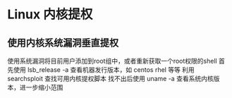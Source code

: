 # Linux 内核提权
## 使用内核系统漏洞垂直提权
使用系统漏洞将目前用户添加到root组中，或者重新获取一个root权限的shell
首先使用 lsb_release -a 查看机器发行版本，如 centos rhel 等等
利用 searchsploit 查找可用内核提权脚本
找不出后使用 uname -a 查看系统内核版本，进一步缩小范围




